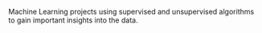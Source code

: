 Machine Learning projects using supervised and unsupervised algorithms to gain important insights into the data. 
